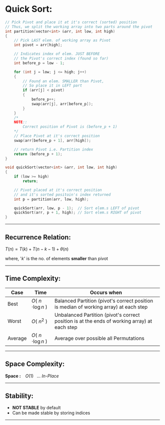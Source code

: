 
# Quick Sort:

```cpp
// Pick Pivot and place it at it's correct (sorted) position
// Thus, we split the working array into two parts around the pivot
int partition(vector<int> &arr, int low, int high)
{
    // Pick LAST elem. of working array as Pivot
    int pivot = arr[high];

    // Indicates index of elem. JUST BEFORE
    // the Pivot's correct index (found so far)
    int before_p = low - 1;

    for (int j = low; j <= high; j++)
    {
        // Found an elem. SMALLER than Pivot,
        // So place it in LEFT part
        if (arr[j] < pivot)
        {
            before_p++;
            swap(arr[j], arr[before_p]);
        }
    }
    /* 
    NOTE::
        Correct position of Pivot is (before_p + 1)
    */
    // Place Pivot at it's correct position
    swap(arr[before_p + 1], arr[high]);

    // return Pivot i.e. Partition index
    return (before_p + 1);
}

void quickSort(vector<int> &arr, int low, int high)
{
    if (low >= high)
        return;

    // Pivot placed at it's correct position
    // and it's sorted positoin's index returned
    int p = partition(arr, low, high);

    quickSort(arr, low, p - 1);  // Sort elem.s LEFT of pivot
    quickSort(arr, p + 1, high); // Sort elem.s RIGHT of pivot
}
```
---

## Recurrence Relation: 
$T(n) = T(k) + T(n-k-1) + \theta(n)$

where, '$k$' is the no. of elements **smaller** than pivot

---
## Time Complexity:

| Case      | Time         	            | Occurs when                                                                                 	|
|-----------|------------------------	|---------------------------------------------------------------------------------------------	|
| Best   	| $O$( $n$ $\cdot\log n$ ) 	| Balanced Partition (pivot's correct position is median of working array) at each step        	|
| Worst  	| $O$( $n^2$ )    	        | Unbalanced Partition (pivot's correct position is at the ends of working array) at each step 	|
| Average  	| $O$( $n$ $\cdot\log n$ ) 	| Average over possible all Permutations                                                       	|

---

## Space Complexity:
**Space :** &ensp;  $O(1)$ &ensp;... $In$-$Place$

---

## Stability: 
 - **NOT STABLE** by default
 - Can be made stable by storing indices

---

